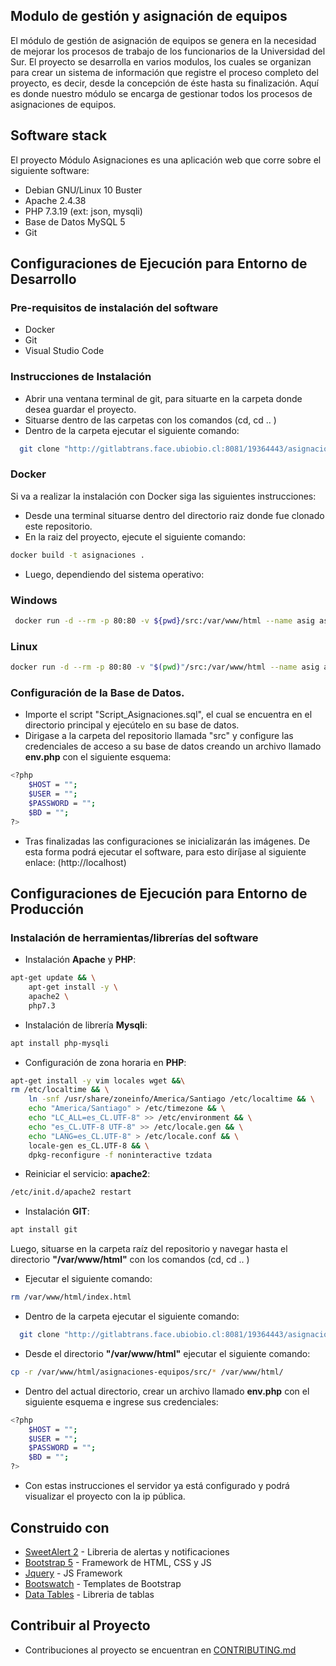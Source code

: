 ## Modulo de gestión y asignación de equipos
El módulo de gestión de asignación de equipos se genera en la necesidad de mejorar los procesos de trabajo de los funcionarios de la Universidad del Sur.
El proyecto se desarrolla en varios modulos, los cuales se organizan para crear un sistema de información que registre el proceso completo del proyecto, es decir, desde la concepción de éste hasta su finalización. Aquí es donde nuestro módulo se encarga de gestionar todos los procesos de asignaciones de equipos.

## Software stack
El proyecto Módulo Asignaciones es una aplicación web que corre sobre el siguiente software:

- Debian GNU/Linux 10 Buster
- Apache 2.4.38
- PHP 7.3.19 (ext: json, mysqli)
- Base de Datos MySQL 5
- Git

## Configuraciones de Ejecución para Entorno de Desarrollo
### Pre-requisitos de instalación del software
- Docker
- Git
- Visual Studio Code
### Instrucciones de Instalación

- Abrir una ventana terminal de git, para situarte en la carpeta donde desea guardar el proyecto. 
- Situarse dentro de las carpetas con los comandos (cd, cd .. )
- Dentro de la carpeta ejecutar el siguiente comando:  
```bash
  git clone "http://gitlabtrans.face.ubiobio.cl:8081/19364443/asignaciones-equipos.git"
```

  ### Docker


  Si va a realizar la instalación con Docker siga las siguientes instrucciones:
- Desde una terminal situarse dentro del directorio raiz donde fue clonado este repositorio.
- En la raiz del proyecto, ejecute el siguiente comando:

```bash
docker build -t asignaciones .
```

- Luego, dependiendo del sistema operativo:

### Windows
```bash
 docker run -d --rm -p 80:80 -v ${pwd}/src:/var/www/html --name asig asignaciones
```


### Linux
```bash
docker run -d --rm -p 80:80 -v "$(pwd)"/src:/var/www/html --name asig asignaciones
```



### Configuración de la Base de Datos.

- Importe el script "Script_Asignaciones.sql", el cual se encuentra en el directorio principal y ejecútelo en su base de datos. 
- Dirigase a la carpeta del repositorio llamada "src" y configure las credenciales de acceso a su base de datos creando un archivo llamado
 **env.php** con el siguiente esquema:
 
```bash
<?php
    $HOST = "";
    $USER = "";
    $PASSWORD = "";
    $BD = "";
?>
```
- Tras finalizadas las configuraciones se inicializarán las imágenes.
 De esta forma podrá ejecutar el software, para esto diríjase al siguiente enlace:
(http://localhost)

## Configuraciones de Ejecución para Entorno de Producción
### Instalación de herramientas/librerías del software
- Instalación **Apache** y **PHP**:
```bash
apt-get update && \
    apt-get install -y \
    apache2 \
    php7.3
```
- Instalación de librería **Mysqli**:
```bash
apt install php-mysqli
```
- Configuración de zona horaria en **PHP**:
```bash
apt-get install -y vim locales wget &&\
rm /etc/localtime && \
    ln -snf /usr/share/zoneinfo/America/Santiago /etc/localtime && \
    echo "America/Santiago" > /etc/timezone && \
    echo "LC_ALL=es_CL.UTF-8" >> /etc/environment && \
    echo "es_CL.UTF-8 UTF-8" >> /etc/locale.gen && \
    echo "LANG=es_CL.UTF-8" > /etc/locale.conf && \
    locale-gen es_CL.UTF-8 && \
    dpkg-reconfigure -f noninteractive tzdata
```
- Reiniciar el servicio: **apache2**:
```bash
/etc/init.d/apache2 restart
```
- Instalación **GIT**:
```bash
apt install git
```
Luego, situarse en la carpeta raíz del repositorio y navegar hasta el directorio **"/var/www/html"** con los comandos (cd, cd .. )
- Ejecutar el siguiente comando: 
```bash
rm /var/www/html/index.html
```
- Dentro de la carpeta ejecutar el siguiente comando:  
```bash
  git clone "http://gitlabtrans.face.ubiobio.cl:8081/19364443/asignaciones-equipos.git"
```
- Desde el directorio **"/var/www/html"** ejecutar el siguiente comando:
```bash
cp -r /var/www/html/asignaciones-equipos/src/* /var/www/html/
```
- Dentro del actual directorio, crear un archivo llamado **env.php** con el siguiente esquema e ingrese sus credenciales:
```bash
<?php
    $HOST = "";
    $USER = "";
    $PASSWORD = "";
    $BD = "";
?>
```

- Con estas instrucciones el servidor ya está configurado y podrá visualizar el proyecto con la ip pública. 
## Construido con


- [SweetAlert 2](https://sweetalert2.github.io/) - Libreria de alertas y notificaciones
- [Bootstrap 5](https://getbootstrap.com/) - Framework de HTML, CSS y JS
- [Jquery](https://jquery.com/) - JS Framework
- [Bootswatch](https://bootswatch.com/yeti/) - Templates de Bootstrap
- [Data Tables](https://datatables.net/) - Libreria de tablas




## Contribuir al Proyecto

- Contribuciones al proyecto se encuentran en [CONTRIBUTING.md](CONTRIBUTING.md)


